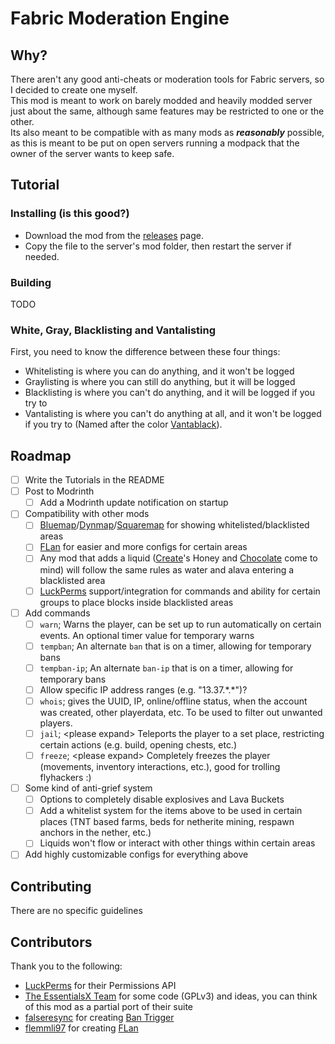 # Fabric Moderation Engine

## Why?
There aren't any good anti-cheats or moderation tools for Fabric servers, so I decided to create one myself.\
This mod is meant to work on barely modded and heavily modded server just about the same, although same features may be restricted to one or the other.\
Its also meant to be compatible with as many mods as **_reasonably_** possible, as this is meant to be put on open servers running a modpack that the owner of the server wants to keep safe.

## Tutorial

### Installing (is this good?)
- Download the mod from the [releases](https://github.com/GirlInPurple/fabric-moderation-engine/releases) page.
- Copy the file to the server's mod folder, then restart the server if needed.

### Building
TODO

### White, Gray, Blacklisting and Vantalisting

First, you need to know the difference between these four things:

- Whitelisting is where you can do anything, and it won't be logged
- Graylisting is where you can still do anything, but it will be logged  <!-- consider performance factors! -->
- Blacklisting is where you can't do anything, and it will be logged if you try to  <!-- definitely consider factors, someone may spam the log! -->
- Vantalisting is where you can't do anything at all, and it won't be logged if you try to (Named after the color [Vantablack](https://en.wikipedia.org/wiki/Vantablack)).

## Roadmap
- [ ] Write the Tutorials in the README
- [ ] Post to Modrinth
  - [ ] Add a Modrinth update notification on startup
- [ ] Compatibility with other mods
  - [ ] [Bluemap](https://modrinth.com/plugin/bluemap)/[Dynmap](https://modrinth.com/plugin/dynmap)/[Squaremap](https://modrinth.com/plugin/squaremap) for showing whitelisted/blacklisted areas
  - [ ] [FLan](https://modrinth.com/mod/flan) for easier and more configs for certain areas
  - [ ] Any mod that adds a liquid ([Create](https://modrinth.com/mod/create)'s Honey and [Chocolate](https://www.curseforge.com/minecraft/mc-mods/create-confectionery) come to mind) will follow the same rules as water and alava entering a blacklisted area
  - [ ] [LuckPerms](https://luckperms.net/) support/integration for commands and ability for certain groups to place blocks inside blacklisted areas
- [ ] Add commands
  - [ ] `warn`; Warns the player, can be set up to run automatically on certain events. An optional timer value for temporary warns
    <!-- This section needs approval
    - Each warn produces a (UU)ID for tracing back and removal
    - Can be set up to execute commands/actions when the player reaches a certain amount of warnings
    - Usage: <todo>
    -->
  <!-- - [ ] `unwarn`; Un-warns the player -->
  - [ ] `tempban`; An alternate `ban` that is on a timer, allowing for temporary bans
  - [ ] `tempban-ip`; An alternate `ban-ip` that is on a timer, allowing for temporary bans
  <!-- Maybe use this format: "6w5d4h3m2s1t"? -->
    - [ ] Allow specific IP address ranges (e.g. "13.37.\*.\*")?
  - [ ] `whois`; gives the UUID, IP, online/offline status, when the account was created, other playerdata, etc. To be used to filter out unwanted players.
  - [ ] `jail`; \<please expand\> Teleports the player to a set place, restricting certain actions (e.g. build, opening chests, etc.) <!-- imo this should not block movement -->
  - [ ] `freeze`; \<please expand\> Completely freezes the player (movements, inventory interactions, etc.), good for trolling flyhackers :)
- [ ] Some kind of anti-grief system
  - [ ] Options to completely disable explosives and Lava Buckets
  - [ ] Add a whitelist system for the items above to be used in certain places (TNT based farms, beds for netherite mining, respawn anchors in the nether, etc.)
  - [ ] Liquids won't flow or interact with other things within certain areas
- [ ] Add highly customizable configs for everything above

## Contributing

There are no specific guidelines  <!-- How about "See CONTRIBUTING.md"? -->

## Contributors

Thank you to the following:
- [LuckPerms](https://luckperms.net/) for their Permissions API
- [The EssentialsX Team](https://essentialsx.net/) for some code (GPLv3) and ideas, you can think of this mod as a partial port of their suite
- [falseresync](https://modrinth.com/user/falseresync) for creating [Ban Trigger](https://modrinth.com/mod/ban-trigger)
- [flemmli97](https://modrinth.com/user/flemmli97) for creating [FLan](https://modrinth.com/mod/flan)
<!--
- [DogLoverPink](https://github.com/DogLoverPink) for the (funny) [Minecraft-Error-Ban](https://github.com/DogLoverPink/Minecraft-Error-Ban) plugin
-->

